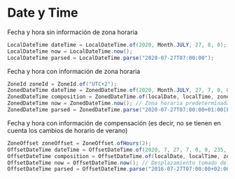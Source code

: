 # Date y Time

Fecha y hora sin información de zona horaria
```java
LocalDateTime dateTime = LocalDateTime.of(2020, Month.JULY, 27, 8, 0);
LocalDateTime now = LocalDateTime.now();
LocalDateTime parsed = LocalDateTime.parse("2020-07-27T07:00:00");
```

Fecha y hora con información de zona horaria
```java
ZoneId zoneId = ZoneId.of("UTC+2");
ZonedDateTime dateTime = ZonedDateTime.of(2020, Month.JULY, 27, 7, 0, 0, 235, zoneId);
ZonedDateTime composition = ZonedDateTime.of(localDate, localTime, zoneId);
ZonedDateTime now = ZonedDateTime.now(); // Zona horaria predeterminada
ZonedDateTime parsed = ZonedDateTime.parse("2020-07-27T07:00:00+01:00[Europe/Stockholm]");
```
Fecha y hora con información de compensación (es decir, no se tienen en cuenta los cambios de horario de verano)
```java
ZoneOffset zoneOffset = ZoneOffset.ofHours(2);
OffsetDateTime dateTime = OffsetDateTime.of(2020, 7, 27, 7, 0, 0, 235, zoneOffset);
OffsetDateTime composition = OffsetDateTime.of(localDate, localTime, zoneOffset);
OffsetDateTime now = OffsetDateTime.now(); // Desplazamiento tomado del ZoneId predeterminado
OffsetDateTime parsed = OffsetDateTime.parse("2016-07-27T07:00:00+02:00");
```